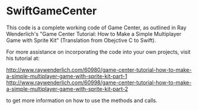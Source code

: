 SwiftGameCenter
===============

This code is a complete working code of Game Center, as outlined in Ray Wenderlich's "Game Center Tutorial: How to Make a Simple Multiplayer Game with Sprite Kit" (Translation from Obejctive C to Swift).

For more assistance on incorporating the code into your own projects, visit his tutorial at:

http://www.raywenderlich.com/60980/game-center-tutorial-how-to-make-a-simple-multiplayer-game-with-sprite-kit-part-1
http://www.raywenderlich.com/60998/game-center-tutorial-how-to-make-a-simple-multiplayer-game-with-sprite-kit-part-2

to get more information on how to use the methods and calls.
